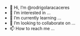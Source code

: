 - 👋 Hi, I’m @rodrigolaracaceres
- 👀 I’m interested in ...
- 🌱 I’m currently learning ...
- 💞️ I’m looking to collaborate on ...
- 📫 How to reach me ...

<!---
rodrigolaracaceres/rodrigolaracaceres is a ✨ special ✨ repository because its `README.md` (this file) appears on your GitHub profile.
You can click the Preview link to take a look at your changes.
--->
